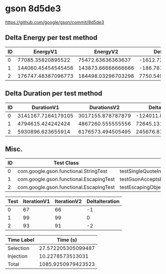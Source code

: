 # gson 8d5de3


https://github.com/google/gson/commit/8d5de3



## Delta Energy per test method


| ID | EnergyV1 | EnergyV2 | DeltaEnergy | σ |
| --- | --- | --- | --- | --- |
| 0 | 77085.35820895522 | 75472.63636363637 | -1612.7218453188543 | 27902.59002138578 | 31956.897228988488 |
| 1 | 144060.45454545456 | 143873.66666666666 | -186.78787878790172 | 171223.20112537808 | 165262.28469290625 |
| 2 | 176747.48387096773 | 184498.03296703298 | 7750.549096065253 | 128918.38313141179 | 146212.0110688623 |

## Delta Duration per test method


| ID | DurationV1 | DurationsV2 | DeltaDuration |
| --- | --- | --- | --- |
| 0 | 3141167.7164179105 | 3017155.878787879 | -124011.83763003163 |
| 1 | 4794615.424242424 | 4867260.555555556 | 72645.13131313212 |
| 2 | 5930896.623655914 | 6176573.494505495 | 245676.8708495805 |

## Misc.

| ID | Test Class | Test Method |
| --- | --- | --- |
| 0 | com.google.gson.functional.StringTest | testSingleQuoteInStringSerialization |
| 1 | com.google.gson.functional.EscapingTest | testGsonAcceptsEscapedAndNonEscapedJsonDeserialization |
| 2 | com.google.gson.functional.EscapingTest | testEscapingObjectFields |




| Test | IterationV1 | IterationV2 | DeltaIteration |
| --- | --- | --- | --- |
| 0 | 67 | 66 | -1 |
| 1 | 99 | 99 | 0 |
| 2 | 93 | 91 | -2 |



| Time Label | Time (s) |
| --- | --- |
| Selection | 27.572205305099487 |
| Injection | 10.2278573513031 |
| Total | 1085.9250979423523 |


